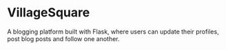 # VillageSquare
A blogging platform built with Flask, where users can update their profiles, post blog posts and follow one another.
